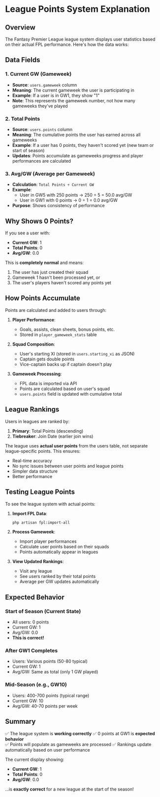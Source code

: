 # League Points System Explanation

## Overview
The Fantasy Premier League league system displays user statistics based on their actual FPL performance. Here's how the data works:

## Data Fields

### 1. **Current GW** (Gameweek)
- **Source**: `users.gameweek` column
- **Meaning**: The current gameweek the user is participating in
- **Example**: If a user is in GW1, they show "1"
- **Note**: This represents the gameweek number, not how many gameweeks they've played

### 2. **Total Points**
- **Source**: `users.points` column
- **Meaning**: The cumulative points the user has earned across all gameweeks
- **Example**: If a user has 0 points, they haven't scored yet (new team or start of season)
- **Updates**: Points accumulate as gameweeks progress and player performances are calculated

### 3. **Avg/GW** (Average per Gameweek)
- **Calculation**: `Total Points ÷ Current GW`
- **Example**: 
  - User in GW5 with 250 points → 250 ÷ 5 = 50.0 avg/GW
  - User in GW1 with 0 points → 0 ÷ 1 = 0.0 avg/GW
- **Purpose**: Shows consistency of performance

## Why Shows 0 Points?

If you see a user with:
- **Current GW**: 1
- **Total Points**: 0
- **Avg/GW**: 0.0

This is **completely normal** and means:
1. The user has just created their squad
2. Gameweek 1 hasn't been processed yet, or
3. The user's players haven't scored any points yet

## How Points Accumulate

Points are calculated and added to users through:

1. **Player Performance**: 
   - Goals, assists, clean sheets, bonus points, etc.
   - Stored in `player_gameweek_stats` table

2. **Squad Composition**:
   - User's starting XI (stored in `users.starting_xi` as JSON)
   - Captain gets double points
   - Vice-captain backs up if captain doesn't play

3. **Gameweek Processing**:
   - FPL data is imported via API
   - Points are calculated based on user's squad
   - `users.points` field is updated with cumulative total

## League Rankings

Users in leagues are ranked by:
1. **Primary**: Total Points (descending)
2. **Tiebreaker**: Join Date (earlier join wins)

The league uses **actual user points** from the users table, not separate league-specific points. This ensures:
- Real-time accuracy
- No sync issues between user points and league points
- Simpler data structure
- Better performance

## Testing League Points

To see the league system with actual points:

1. **Import FPL Data**:
   ```bash
   php artisan fpl:import-all
   ```

2. **Process Gameweek**:
   - Import player performances
   - Calculate user points based on their squads
   - Points automatically appear in leagues

3. **View Updated Rankings**:
   - Visit any league
   - See users ranked by their total points
   - Average per GW updates automatically

## Expected Behavior

### Start of Season (Current State)
- All users: 0 points
- Current GW: 1
- Avg/GW: 0.0
- **This is correct!**

### After GW1 Completes
- Users: Various points (50-80 typical)
- Current GW: 1
- Avg/GW: Same as total (only 1 GW played)

### Mid-Season (e.g., GW10)
- Users: 400-700 points (typical range)
- Current GW: 10
- Avg/GW: 40-70 points per week

## Summary

✅ The league system is **working correctly**
✅ 0 points at GW1 is **expected behavior**  
✅ Points will populate as gameweeks are processed
✅ Rankings update automatically based on user performance

The current display showing:
- **Current GW**: 1
- **Total Points**: 0  
- **Avg/GW**: 0.0

...is **exactly correct** for a new league at the start of the season!
